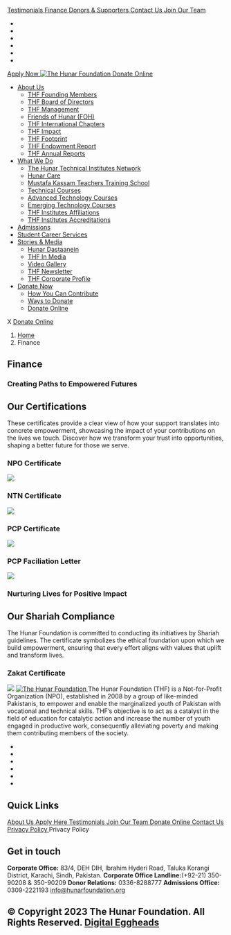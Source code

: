 [ Testimonials ](https://hunarfoundation.org/finance/</testimonials/>)
[ Finance ](https://hunarfoundation.org/finance/</finance/>)
[ Donors & Supporters ](https://hunarfoundation.org/finance/</donors-and-supporters/>)
[ Contact Us ](https://hunarfoundation.org/finance/</contact-us/>)
[ Join Our Team ](https://hunarfoundation.org/finance/</join-our-team/>)
  * [ ](https://hunarfoundation.org/finance/<https:/www.facebook.com/THFPakistan/>)
  * [ ](https://hunarfoundation.org/finance/<https:/www.instagram.com/thehunarfoundation/>)
  * [ ](https://hunarfoundation.org/finance/<https:/www.linkedin.com/company/the-hunar-foundation-thf-/>)
  * [ ](https://hunarfoundation.org/finance/<https:/twitter.com/THFHunar>)
  * [ ](https://hunarfoundation.org/finance/<https:/www.tiktok.com/@thehunarfoundation?_t=8edbSHDc97y&_r=1>)
  * [ ](https://hunarfoundation.org/finance/<https:/www.youtube.com/c/TheHunarFoundationTHF>)


[ Apply Now ](https://hunarfoundation.org/finance/<https:/docs.google.com/forms/d/e/1FAIpQLScI-WyhUZ2lZaoOHCtRIcRShkeC1ulelv_o0Ds8FmYqorPa7w/viewform?vc=0&c=0&w=1&flr=0>)
[ ![The Hunar Foundation](https://hunarfoundation.org/wp-content/uploads/2021/02/THF-Logo.png) ](https://hunarfoundation.org/finance/<https:/hunarfoundation.org/>)
[ Donate Online ](https://hunarfoundation.org/finance/<https:/billing.paypro.com.pk/donation/hunar-foundation/>)
  * [About Us](https://hunarfoundation.org/finance/<https:/hunarfoundation.org/about-us/>)
    * [THF Founding Members](https://hunarfoundation.org/finance/<https:/hunarfoundation.org/thf-founding-members/>)
    * [THF Board of Directors](https://hunarfoundation.org/finance/<https:/hunarfoundation.org/thf-board-of-directors/>)
    * [THF Management](https://hunarfoundation.org/finance/<https:/hunarfoundation.org/thf-management/>)
    * [Friends of Hunar (FOH)](https://hunarfoundation.org/finance/<https:/hunarfoundation.org/friends-of-hunar-foh/>)
    * [THF International Chapters](https://hunarfoundation.org/finance/<https:/hunarfoundation.org/thf-international-chapters/>)
    * [THF Impact](https://hunarfoundation.org/finance/<https:/hunarfoundation.org/thf-impact/>)
    * [THF Footprint](https://hunarfoundation.org/finance/<https:/hunarfoundation.org/thf-footprint/>)
    * [THF Endowment Report](https://hunarfoundation.org/finance/<https:/hunarfoundation.org/thf-endowment-report/>)
    * [THF Annual Reports](https://hunarfoundation.org/finance/<https:/hunarfoundation.org/thf-annual-reports/>)
  * [What We Do](https://hunarfoundation.org/finance/<#>)
    * [The Hunar Technical Institutes Network](https://hunarfoundation.org/finance/<https:/hunarfoundation.org/the-hunar-technical-institutes-network/>)
    * [Hunar Care](https://hunarfoundation.org/finance/<https:/hunarfoundation.org/hunar-care/>)
    * [Mustafa Kassam Teachers Training School](https://hunarfoundation.org/finance/<https:/hunarfoundation.org/mustafa-kassam-teachers-training-school/>)
    * [Technical Courses](https://hunarfoundation.org/finance/<https:/hunarfoundation.org/technical-courses/>)
    * [Advanced Technology Courses](https://hunarfoundation.org/finance/<https:/hunarfoundation.org/advanced-technology-courses/>)
    * [Emerging Technology Courses](https://hunarfoundation.org/finance/<https:/hunarfoundation.org/emerging-technology-courses/>)
    * [THF Institutes Affiliations](https://hunarfoundation.org/finance/<https:/hunarfoundation.org/thf-institutes-affiliations/>)
    * [THF Institutes Accreditations](https://hunarfoundation.org/finance/<https:/hunarfoundation.org/thf-institutes-accreditations/>)
  * [Admissions](https://hunarfoundation.org/finance/<https:/hunarfoundation.org/admissions/>)
  * [Student Career Services](https://hunarfoundation.org/finance/<https:/hunarfoundation.org/student-career-services/>)
  * [Stories & Media](https://hunarfoundation.org/finance/<#>)
    * [Hunar Dastaanein](https://hunarfoundation.org/finance/<https:/hunarfoundation.org/hunar-dastaanein/>)
    * [THF In Media](https://hunarfoundation.org/finance/<https:/hunarfoundation.org/thf-in-media/>)
    * [Video Gallery](https://hunarfoundation.org/finance/<https:/hunarfoundation.org/video-gallery/>)
    * [THF Newsletter](https://hunarfoundation.org/finance/<https:/hunarfoundation.org/wp-content/uploads/2024/01/THF-Newsletter.pdf>)
    * [THF Corporate Profile](https://hunarfoundation.org/finance/<https:/hunarfoundation.org/wp-content/uploads/2024/01/THF-Corporate-Profile.pdf>)
  * [Donate Now](https://hunarfoundation.org/finance/<#>)
    * [How You Can Contribute](https://hunarfoundation.org/finance/<https:/hunarfoundation.org/how-you-can-contribute/>)
    * [Ways to Donate](https://hunarfoundation.org/finance/<https:/hunarfoundation.org/ways-to-donate/>)
    * [Donate Online](https://hunarfoundation.org/finance/<https:/billing.paypro.com.pk/donation/hunar-foundation/>)


X
[ Donate Online ](https://hunarfoundation.org/finance/<https:/billing.paypro.com.pk/donation/hunar-foundation/>)
  1. [Home](https://hunarfoundation.org/finance/<https:/hunarfoundation.org>)
  2. Finance


##  Finance 
###  Creating Paths to Empowered Futures 
## Our Certifications
These certificates provide a clear view of how your support translates into concrete empowerment, showcasing the impact of your contributions on the lives we touch. Discover how we transform your trust into opportunities, shaping a better future for those we serve.
###  NPO Certificate 
![](https://hunarfoundation.org/wp-content/uploads/2024/01/THF-FBR-NPO-Certificate.jpg)
###  NTN Certificate 
![](https://hunarfoundation.org/wp-content/uploads/2024/01/THF-FBR-NTN-Certificate.jpg)
###  PCP Certificate 
![](https://hunarfoundation.org/wp-content/uploads/2024/01/THF-PCP-certificate.jpg)
###  PCP Faciliation Letter 
![](https://hunarfoundation.org/wp-content/uploads/2024/01/THF-PCP-Faciliation-Letter.jpg)
###  Nurturing Lives for Positive Impact 
## Our Shariah Compliance
The Hunar Foundation is committed to conducting its initiatives by Shariah guidelines. The certificate symbolizes the ethical foundation upon which we build empowerment, ensuring that every effort aligns with values that uplift and transform lives.
###  Zakat Certificate 
![](https://hunarfoundation.org/wp-content/uploads/2024/01/THF-Zakat-Certificate.jpg)
[ ![The Hunar Foundation](https://hunarfoundation.org/wp-content/uploads/2021/02/Honar-Foundation-Linear-Footer-Logo.png) ](https://hunarfoundation.org/finance/<https:/hunarfoundation.org/>)
The Hunar Foundation (THF) is a Not-for-Profit Organization (NPO), established in 2008 by a group of like-minded Pakistanis, to empower and enable the marginalized youth of Pakistan with vocational and technical skills. THF’s objective is to act as a catalyst in the field of education for catalytic action and increase the number of youth engaged in productive work, consequently alleviating poverty and making them contributing members of the society.
  * [ ](https://hunarfoundation.org/finance/<https:/www.facebook.com/THFPakistan/>)
  * [ ](https://hunarfoundation.org/finance/<https:/www.instagram.com/thehunarfoundation/>)
  * [ ](https://hunarfoundation.org/finance/<https:/www.linkedin.com/company/the-hunar-foundation-thf-/>)
  * [ ](https://hunarfoundation.org/finance/<https:/twitter.com/THFHunar>)
  * [ ](https://hunarfoundation.org/finance/<https:/www.tiktok.com/@thehunarfoundation?_t=8edbSHDc97y&_r=1>)
  * [ ](https://hunarfoundation.org/finance/<https:/www.youtube.com/c/TheHunarFoundationTHF>)


## Quick Links
[ About Us ](https://hunarfoundation.org/finance/<https:/hunarfoundation.org/about-us/>)
[ Apply Here ](https://hunarfoundation.org/finance/<>)
[ Testimonials ](https://hunarfoundation.org/finance/</testimonials/>)
[ Join Our Team ](https://hunarfoundation.org/finance/</join-our-team/>)
[ Donate Online ](https://hunarfoundation.org/finance/<https:/billing.paypro.com.pk/donation/hunar-foundation/>)
[ Contact Us ](https://hunarfoundation.org/finance/</contact-us/>)
[ Privacy Policy ](https://hunarfoundation.org/finance/<https:/hunarfoundation.org/privacy-policy/>)
Privacy Policy 
## Get in touch
**Corporate Office:** 83/4, DEH DIH, Ibrahim Hyderi Road, Taluka Korangi District, Karachi, Sindh, Pakistan.
**Corporate Office Landline:**(+92-21) 350-90208 & 350-90209 **Donor Relations:** 0336-8288777 **Admissions Office:** 0309-2221193 
info@hunarfoundation.org
[ ](https://hunarfoundation.org/finance/<#>)
## © Copyright 2023 The Hunar Foundation. All Rights Reserved. [Digital Eggheads](https://hunarfoundation.org/finance/<http:/digitaleggheads.com>)

